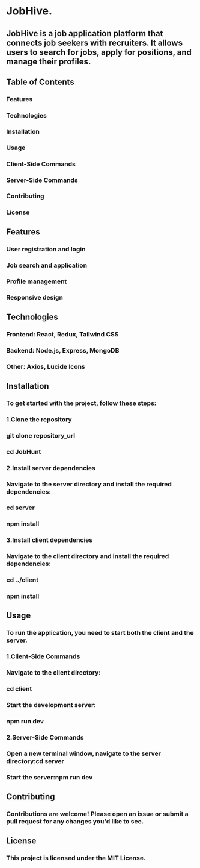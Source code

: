 # JobHive.

## JobHive is a job application platform that connects job seekers with recruiters. It allows users to search for jobs, apply for positions, and manage their profiles.



## Table of Contents

### Features
### Technologies
### Installation
### Usage
### Client-Side Commands
### Server-Side Commands
### Contributing
### License


## Features
### User registration and login
### Job search and application
### Profile management
### Responsive design

## Technologies
### Frontend: React, Redux, Tailwind CSS
### Backend: Node.js, Express, MongoDB
### Other: Axios, Lucide Icons

## Installation
### To get started with the project, follow these steps:
### 1.Clone the repository
### git clone repository_url
### cd JobHunt

### 2.Install server dependencies
### Navigate to the server directory and install the required dependencies:
### cd server
### npm install

### 3.Install client dependencies
### Navigate to the client directory and install the required dependencies:
### cd ../client
### npm install

## Usage
### To run the application, you need to start both the client and the server.
### 1.Client-Side Commands
### Navigate to the client directory: 
### cd client
### Start the development server:
### npm run dev

### 2.Server-Side Commands
### Open a new terminal window, navigate to the server directory:cd server
### Start the server:npm run dev

## Contributing
### Contributions are welcome! Please open an issue or submit a pull request for any changes you'd like to see.

## License
### This project is licensed under the MIT License.





